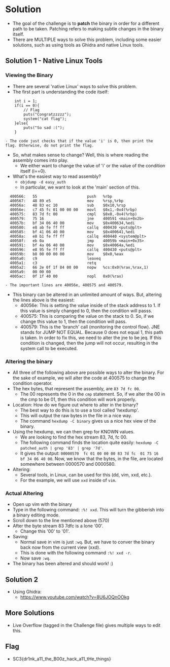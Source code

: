 # Solution 
- The goal of the challenge is to **patch** the binary in order for a different path to be taken. Patching refers to making subtle changes in the binary itself.
- There are MULTIPLE ways to solve this problem, including some easier solutions, such as using tools as Ghidra and native Linux tools.

## Solution 1 - Native Linux Tools
### Viewing the Binary
- There are several 'native Linux' ways to solve this problem. 
- The first part is understanding the code itself: 
```
	int i = 1;
	if(i == 0){
		// Flag
		puts("Congratzzzzz");
		system("cat flag");
	}else{
		puts("So sad :("); 
	}

```
	- The code just checks that if the value 'i' is 0, then print the flag. Otherwise, do not print the flag. 
- So, what makes sense to change? Well, this is where reading the assembly comes into play. 
	- We either want to change the value of 'i' or the value of the condition itself (i==0).
- What's the easiest way to read assembly?
	- ```objdump -d easy_auth``` 
	- In particular, we want to look at the 'main' section of this.
```
  400566:	55                   	push   %rbp
  400567:	48 89 e5             	mov    %rsp,%rbp
  40056a:	48 83 ec 10          	sub    $0x10,%rsp
  40056e:	c7 45 fc 01 00 00 00 	movl   $0x1,-0x4(%rbp)
  400575:	83 7d fc 00          	cmpl   $0x0,-0x4(%rbp)
  400579:	75 16                	jne    400591 <main+0x2b>
  40057b:	bf 34 06 40 00       	mov    $0x400634,%edi
  400580:	e8 ab fe ff ff       	callq  400430 <puts@plt>
  400585:	bf 41 06 40 00       	mov    $0x400641,%edi
  40058a:	e8 b1 fe ff ff       	callq  400440 <system@plt>
  40058f:	eb 0a                	jmp    40059b <main+0x35>
  400591:	bf 4a 06 40 00       	mov    $0x40064a,%edi
  400596:	e8 95 fe ff ff       	callq  400430 <puts@plt>
  40059b:	b8 00 00 00 00       	mov    $0x0,%eax
  4005a0:	c9                   	leaveq 
  4005a1:	c3                   	retq   
  4005a2:	66 2e 0f 1f 84 00 00 	nopw   %cs:0x0(%rax,%rax,1)
  4005a9:	00 00 00 
  4005ac:	0f 1f 40 00          	nopl   0x0(%rax)
```
	- The important lines are 40056e, 400575 and 400579.
- This binary can be altered in an unlimited amount of ways. But, altering the lines above is the easiest: 
	- 40056e: This is setting the value inside of the stack address to 1. If this value is simply changed to 0, then the condition will passs. 
	- 400575: This is comparing the value on the stack to 0. So, if we change this value to 1, then the condition will pass. 
	- 400579: This is the 'branch' call (monitoring the control flow). JNE stands for JUMP NOT EQUAL. Because 0 does not equal 1, this path is taken. In order to fix this, we need to alter the jne to be jeq. If this condition is changed, then the jump will not occur, resulting in the system call to be executed.

### Altering the binary
- All three of the following above are possible ways to alter the binary. For the sake of example, we will alter the code at 400575 to change the condition operator.
- The hex bytes, that represent the assembly, are ```83 7d fc 00```. 
	- The 00 represents the 0 in the `cmp` statement. So, if we alter the 00 in the cmp to be 01, then this condition will work properly.
- Location: How do we figure out where to alter in the binary? 
	- The best way to do this is to use a tool called 'hexdump'. 
	- This will output the raw bytes in the file in a nice way.
	- The command ```hexdump -C binary``` gives us a nice hex view of the binary.
- Using the hexdump, we can then grep for KNOWN values. 
	- We are looking to find the hex stream 83, 7d, fc 00. 
	- The following command finds the location quite easily: ```hexdump -C patched_auth | grep '83' | grep '7d'```.
	- It gives the output: ```00000570  fc 01 00 00 00 83 7d fc  01 75 16 bf 34 06 40 00```. Now, we know that the bytes, in the file, are located somewhere between 0000570 and 0000580.
- Altering: 
	- Several tools, in Linux, can be used for this (dd, vim, xxd, etc.). 
	- For the example, we will use `xxd` inside of `vim`. 
### Actual Altering 
- Open up vim with the binary 
- Type in the following command: ```:%! xxd```. This will turn the gibberish into a binary editing mode. 
- Scroll down to the line mentioned above (570) 
- After the byte stream 83 7dfc is a lone '00'. 
	- Change this '00' to '01'. 
- Saving: 
	- Normal save in vim is just `:wq`. But, we have to conver the binary back now from the current view (xxd).
	- This is done with the following command `:%! xxd -r`. 
	- Now save `:wq`. 
- The binary has been altered and should work! :) 


## Solution 2 
- Using Ghidra: 	
	- https://www.youtube.com/watch?v=8U6JOQnOOkg	

## More Solutions 
- Live Overflow (tagged in the Challenge file) gives multiple ways to edit this.

## Flag 
- SC3{dr1nk_a11_the_B00z_hack_a11_tHe_things}

